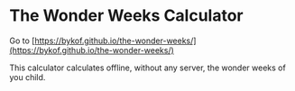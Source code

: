 # The Wonder Weeks Calculator

Go to [https://bykof.github.io/the-wonder-weeks/](https://bykof.github.io/the-wonder-weeks/)

This calculator calculates offline, without any server, the wonder weeks of you child.

